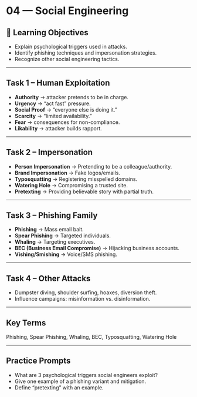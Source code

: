# 04 — Social Engineering

## 🎯 Learning Objectives
- Explain psychological triggers used in attacks.  
- Identify phishing techniques and impersonation strategies.  
- Recognize other social engineering tactics.

---

## Task 1 – Human Exploitation
- **Authority** → attacker pretends to be in charge.  
- **Urgency** → “act fast” pressure.  
- **Social Proof** → “everyone else is doing it.”  
- **Scarcity** → “limited availability.”  
- **Fear** → consequences for non-compliance.  
- **Likability** → attacker builds rapport.

---

## Task 2 – Impersonation
- **Person Impersonation** → Pretending to be a colleague/authority.  
- **Brand Impersonation** → Fake logos/emails.  
- **Typosquatting** → Registering misspelled domains.  
- **Watering Hole** → Compromising a trusted site.  
- **Pretexting** → Providing believable story with partial truth.

---

## Task 3 – Phishing Family
- **Phishing** → Mass email bait.  
- **Spear Phishing** → Targeted individuals.  
- **Whaling** → Targeting executives.  
- **BEC (Business Email Compromise)** → Hijacking business accounts.  
- **Vishing/Smishing** → Voice/SMS phishing.

---

## Task 4 – Other Attacks
- Dumpster diving, shoulder surfing, hoaxes, diversion theft.  
- Influence campaigns: misinformation vs. disinformation.  

---

## Key Terms
Phishing, Spear Phishing, Whaling, BEC, Typosquatting, Watering Hole

---

## Practice Prompts
- What are 3 psychological triggers social engineers exploit?  
- Give one example of a phishing variant and mitigation.  
- Define “pretexting” with an example.
